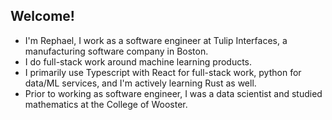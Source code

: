 ## Welcome!

 - I'm Rephael, I work as a software engineer at Tulip Interfaces, a manufacturing software company in Boston.
 - I do full-stack work around machine learning products.
 - I primarily use Typescript with React for full-stack work, python for data/ML services, and I'm actively learning Rust as well.
 - Prior to working as software engineer, I was a data scientist and studied mathematics at the College of Wooster.

